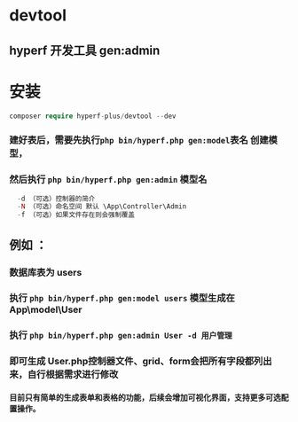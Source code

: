 # devtool
## hyperf 开发工具  gen:admin 

# 安装 
```php  
composer require hyperf-plus/devtool --dev
```

### 建好表后，需要先执行```php bin/hyperf.php gen:model```表名 创建模型，
### 然后执行  ``` php bin/hyperf.php gen:admin ``` 模型名 
```php
  -d （可选）控制器的简介 
  -N （可选）命名空间 默认 \App\Controller\Admin
  -f （可选）如果文件存在则会强制覆盖
```

## 例如 ：
### 数据库表为  users
### 执行 ``` php bin/hyperf.php gen:model users ``` 模型生成在 App\model\User
### 执行 ``` php bin/hyperf.php gen:admin User -d 用户管理 ```
### 即可生成 User.php控制器文件、grid、form会把所有字段都列出来，自行根据需求进行修改
#### 目前只有简单的生成表单和表格的功能，后续会增加可视化界面，支持更多可选配置操作。
